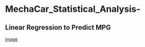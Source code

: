 # MechaCar_Statistical_Analysis-

## Linear Regression to Predict MPG

[image](https://github.com/Lesliec87/MechaCar_Statistical_Analysis-/blob/main/summary_mecha.png)
